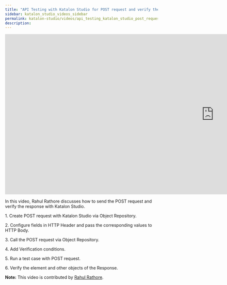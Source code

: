 ```yaml
---
title: "API Testing with Katalon Studio for POST request and verify the response"
sidebar: katalon_studio_videos_sidebar
permalink: katalon-studio/videos/api_testing_katalon_studio_post_request_verify_response_rahul.html
description: 
---
```


<iframe width="1376" height="529" src="https://www.youtube.com/embed/GnsCW45X2uA?list=PLlsKgYi2Lw732Snuu4qPlkvnOykiiatKc" frameborder="0" allow="accelerometer; autoplay; clipboard-write; encrypted-media; gyroscope; picture-in-picture" allowfullscreen></iframe>

In this video, Rahul Rathore discusses how to send the POST request and verify the response with Katalon Studio.

1\. Create POST request with Katalon Studio via Object Repository.

2\. Configure fields in HTTP Header and pass the corresponding values to HTTP Body.

3\. Call the POST request via Object Repository.

4\. Add Verification conditions.

5\. Run a test case with POST request.

6\. Verify the element and other objects of the Response.

**Note:** This video is contributed by [Rahul Rathore](https://www.youtube.com/channel/UCeuu4kw1a7SRSdH7TGAn7gg).